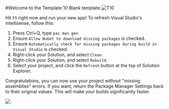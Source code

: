 #Welcome to the Template 10 Blank template
![T10](https://raw.githubusercontent.com/Windows-XAML/Template10/master/Assets/T10%20256x256.png) 

Hit `F5` right now and run your new app! To refresh Visual Studio's intellisense, follow this: 

1. Press Ctrl+Q, type `pac man gen` 
1. Ensure `Allow NuGet to download missing packages` is checked.
1. Ensure `Automatically check for missing packages during build in Visual Studio` is checked.  
1. Right-click your Solution, and select `Clean`.
1. Right-click your Solution, and select `Rebuild`.
1. Select your project, and click the `Refresh` button at the top of Solution Explorer.

Congratulations, you can now use your project without "missing assemblies" errors. If you want, return the Package Manager Settings back to their original values. This will make your builds significantly faster.

![](https://raw.githubusercontent.com/Windows-XAML/Template10/master/Assets/GetStarted.gif)

